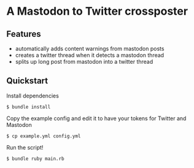 # A Mastodon to Twitter crossposter

## Features

- automatically adds content warnings from mastodon posts
- creates a twitter thread when it detects a mastodon thread
- splits up long post from mastodon into a twitter thread

## Quickstart

Install dependencies

`$ bundle install`

Copy the example config and edit it to have your tokens for Twitter and Mastodon

`$ cp example.yml config.yml`

Run the script!

`$ bundle ruby main.rb`

